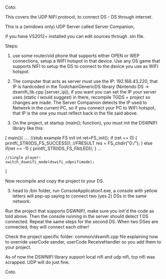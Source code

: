 Coto:

This covers the UDP NIFI protocol, to connect DS - DS through internet.

This is a (windows only) UDP Server called Server Companion, 

if you have VS2012+ installed you can edit sources through .sln file.



Steps:

1) use some router/old phone that supports either OPEN or WEP connections, setup a WIFI hotspot in that device. 
Use any DS game that supports NIFI to setup the DS to connect to the device you use as WIFI hotspot.

2) The computer that acts as server must use the IP: 192.168.43.220, that IP is hardcoded in the ToolchainGenericDS library (Nintendo DS -> dswnifi_lib.cpp [server_ip]), 
if you want you can set the IP your server uses (static I would suggest) in there, recompile TGDS + project so changes are made.
The Server Companion detects the IP used to Network in the current PC, so if you connect your PC to WIFI hotspot, that IP is the one you must reflect back in the file said above.

3) On the project, at startup (main(); function), you must init the DSWNIFI library like this:

[
main(){
....
	//stub example FS init
	int ret=FS_init();
	if (ret == 0)
	{
		printf(_STR(IDS_FS_SUCCESS));
		//FRESULT res = FS_chdir("0:/");
	}
	else if(ret == -1)
	{
		printf(_STR(IDS_FS_FAILED));
	}
...
	
	//single player:
	switch_dswnifi_mode(dswifi_udpnifimode);
]

Now recompile and copy the project to your DS.

3) head to /bin folder, run ConsoleApplication1.exe, a console with yellow letters will pop-up saying to connect two (yes 2) DSs in the same network.

Run the project that supports DSWNIFI, make sure you init'd the code as told above. 
Then the console running in the server should detect 1 DS connected. Repeat the same steps for the second DS. 
When two DSes are connected, they will connect each other!

Check the project specific folder: common/dswnifi.cpp file explaining how to override userCode sender, userCode ReceiveHandler so you add them to your project.

As of now the DSWNIFI library support local nifi and udp nifi, tcp nifi was scrapped. UDP will do just fine.



Coto.